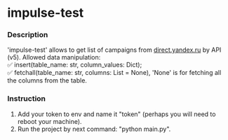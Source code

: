 # impulse-test

### Description
'impulse-test' allows to get list of campaigns from [direct.yandex.ru](https://direct.yandex.ru/) by API (v5).
Allowed data manipulation:    
:white_check_mark: insert(table_name: str, column_values: Dict);    
:white_check_mark: fetchall(table_name: str, columns: List = None), 'None' is for fetching all the columns from the table.    

### Instruction
1. Add your token to env and name it "token" (perhaps you will need to reboot your machine).
2. Run the project by next command: "python main.py".
